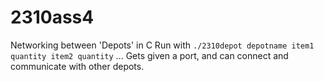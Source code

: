 # 2310ass4
Networking between 'Depots' in C
Run with `./2310depot depotname item1 quantity item2 quantity` ...
Gets given a port, and can connect and communicate with other depots.
